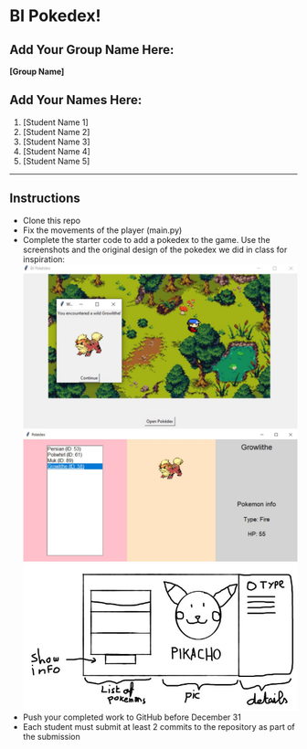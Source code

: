 # BI Pokedex!

## Add Your Group Name Here:

**[Group Name]**

## Add Your Names Here:

1. [Student Name 1]
2. [Student Name 2]
3. [Student Name 3]
4. [Student Name 4]
5. [Student Name 5]

---

## Instructions

- Clone this repo
- Fix the movements of the player (main.py)
- Complete the starter code to add a pokedex to the game. Use the screenshots and the original design of the pokedex we did in class for inspiration:
  ![Alt text](pokemon_encounter.jpg)
  ![Alt text](pokedex.jpg)
  ![Alt text](pokedex_original_design.jpg)
- Push your completed work to GitHub before December 31
- Each student must submit at least 2 commits to the repository as part of the submission
